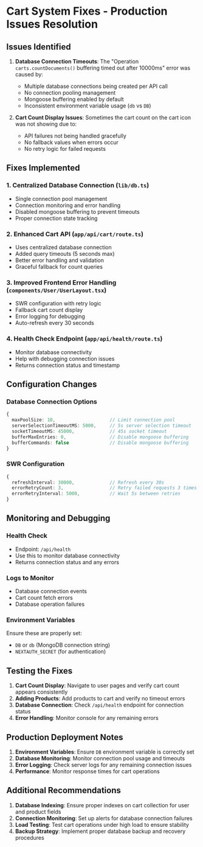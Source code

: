 # Cart System Fixes - Production Issues Resolution

## Issues Identified

1. **Database Connection Timeouts**: The "Operation `carts.countDocuments()` buffering timed out after 10000ms" error was caused by:
   - Multiple database connections being created per API call
   - No connection pooling management
   - Mongoose buffering enabled by default
   - Inconsistent environment variable usage (`db` vs `DB`)

2. **Cart Count Display Issues**: Sometimes the cart count on the cart icon was not showing due to:
   - API failures not being handled gracefully
   - No fallback values when errors occur
   - No retry logic for failed requests

## Fixes Implemented

### 1. Centralized Database Connection (`lib/db.ts`)
- Single connection pool management
- Connection monitoring and error handling
- Disabled mongoose buffering to prevent timeouts
- Proper connection state tracking

### 2. Enhanced Cart API (`app/api/cart/route.ts`)
- Uses centralized database connection
- Added query timeouts (5 seconds max)
- Better error handling and validation
- Graceful fallback for count queries

### 3. Improved Frontend Error Handling (`components/User/UserLayout.tsx`)
- SWR configuration with retry logic
- Fallback cart count display
- Error logging for debugging
- Auto-refresh every 30 seconds

### 4. Health Check Endpoint (`app/api/health/route.ts`)
- Monitor database connectivity
- Help with debugging connection issues
- Returns connection status and timestamp

## Configuration Changes

### Database Connection Options
```typescript
{
  maxPoolSize: 10,                    // Limit connection pool
  serverSelectionTimeoutMS: 5000,     // 5s server selection timeout
  socketTimeoutMS: 45000,             // 45s socket timeout
  bufferMaxEntries: 0,                // Disable mongoose buffering
  bufferCommands: false               // Disable mongoose buffering
}
```

### SWR Configuration
```typescript
{
  refreshInterval: 30000,             // Refresh every 30s
  errorRetryCount: 3,                 // Retry failed requests 3 times
  errorRetryInterval: 5000,           // Wait 5s between retries
}
```

## Monitoring and Debugging

### Health Check
- Endpoint: `/api/health`
- Use this to monitor database connectivity
- Returns connection status and any errors

### Logs to Monitor
- Database connection events
- Cart count fetch errors
- Database operation failures

### Environment Variables
Ensure these are properly set:
- `DB` or `db` (MongoDB connection string)
- `NEXTAUTH_SECRET` (for authentication)

## Testing the Fixes

1. **Cart Count Display**: Navigate to user pages and verify cart count appears consistently
2. **Adding Products**: Add products to cart and verify no timeout errors
3. **Database Connection**: Check `/api/health` endpoint for connection status
4. **Error Handling**: Monitor console for any remaining errors

## Production Deployment Notes

1. **Environment Variables**: Ensure `DB` environment variable is correctly set
2. **Database Monitoring**: Monitor connection pool usage and timeouts
3. **Error Logging**: Check server logs for any remaining connection issues
4. **Performance**: Monitor response times for cart operations

## Additional Recommendations

1. **Database Indexing**: Ensure proper indexes on cart collection for user and product fields
2. **Connection Monitoring**: Set up alerts for database connection failures
3. **Load Testing**: Test cart operations under high load to ensure stability
4. **Backup Strategy**: Implement proper database backup and recovery procedures

